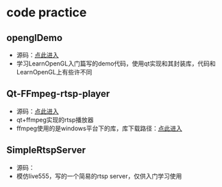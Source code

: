 # code practice
## openglDemo
- 源码：[点此进入](https://github.com/laugh1223/QTDemo/tree/main/openglDemo)
- 学习LearnOpenGL入门篇写的demo代码，使用qt实现和其封装库，代码和LearnOpenGL上有些许不同

## Qt-FFmpeg-rtsp-player
- 源码：[点此进入](https://github.com/laugh1223/QTDemo/tree/main/Qt-FFmpeg-rtsp-player)
- qt+ffmpeg实现的rtsp播放器
- ffmpeg使用的是windows平台下的库，库下载路径：[点此进入](https://github.com/laugh1223/QTDemo/releases/tag/0.1)

## SimpleRtspServer
- 源码：
- 模仿live555，写的一个简易的rtsp server，仅供入门学习使用
